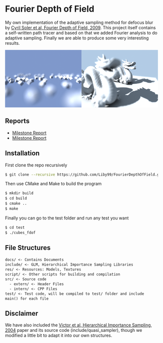 # Fourier Depth of Field

My own implementation of the adaptive sampling method for defocus blur by
[Cyril Soler et al, Fourier Depth of Field, 2009](https://github.com/Liby99/FourierDepthOfField/blob/master/docs/paper/a18-soler.pdf).
This project itself contains a self-written path tracer and based on that we
added Fourier analysis to do adaptive sampling. Finally we are able to produce
some very interesting results.

![header]

## Reports

- [Milestone Report](https://github.com/Liby99/FourierDepthOfField/blob/master/docs/milestone.md)
- [Milestone Report](https://github.com/Liby99/FourierDepthOfField/blob/master/docs/final.md)

## Installation

First clone the repo recursively

``` bash
$ git clone --recursive https://github.com/Liby99/FourierDepthOfField.git
```

Then use CMake and Make to build the program

``` bash
$ mkdir build
$ cd build
$ cmake ..
$ make
```

Finally you can go to the test folder and run any test you want

``` bash
$ cd test
$ ./cubes_fdof
```

## File Structures

```
docs/ <- Contains Documents
include/ <- GLM, Hierarchical Importance Sampling Libraries
res/ <- Resources: Models, Textures
script/ <- Other scripts for building and compilation
src/ <- Source code
  - extern/ <- Header Files
  - intern/ <- CPP Files
test/ <- Test code, will be compiled to test/ folder and include main() for each file
```

## Disclaimer

We have also included the
[Victor et al, Hierarchical Importance Sampling, 2004](https://github.com/Liby99/FourierDepthOfField/blob/master/docs/paper/importancesampling.pdf)
paper and its source code (include/quasi_sampler), though we modified a little
bit to adapt it into our own structures.

[header]: docs/res/final/header.png
